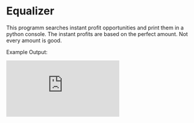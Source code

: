 # Equalizer

This programm searches instant profit opportunities and print them in a python console. The instant profits are based on the perfect amount. Not every amount is good.

Example Output:

![alt text](https://www.pic-upload.de/view-36072649/20WIN.png.html)

